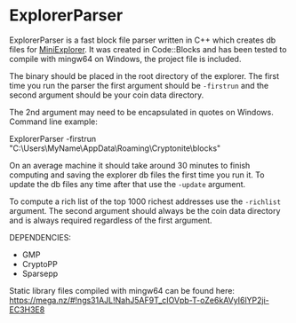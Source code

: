 # ExplorerParser

ExplorerParser is a fast block file parser written in C++ which creates db files for [MiniExplorer](https://github.com/MiniblockchainProject/MiniExplorer/). It was created in Code::Blocks and has been tested to compile with mingw64 on Windows, the project file is included.

The binary should be placed in the root directory of the explorer. The first time you run the parser the first argument should be `-firstrun` and the second argument should be your coin data directory.

The 2nd argument may need to be encapsulated in quotes on Windows. Command line example:

ExplorerParser -firstrun "C:\Users\MyName\AppData\Roaming\Cryptonite\blocks"

On an average machine it should take around 30 minutes to finish computing and saving the explorer db files the first time you run it. To update the db files any time after that use the `-update` argument.

To compute a rich list of the top 1000 richest addresses use the `-richlist` argument. The second argument should always be the coin data directory and is always required regardless of the first argument.

DEPENDENCIES:
- GMP
- CryptoPP
- Sparsepp

Static library files compiled with mingw64 can be found here: 
https://mega.nz/#!ngs31AJL!NahJ5AF9T_cIOVpb-T-oZe6kAVyI6lYP2ji-EC3H3E8